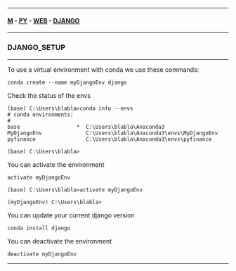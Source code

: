 
---

#### [M](https://github.com/ttltrk/TTT/blob/master/menu.md) - [PY](https://github.com/ttltrk/TTT/blob/master/PY/PY.md) - [WEB](https://github.com/ttltrk/TTT/blob/master/PY/WEB/WEB.md) - [DJANGO](https://github.com/ttltrk/TTT/blob/master/PY/WEB/DJANGO/DJANGO.md)

---

### DJANGO_SETUP

---

To use a virtual environment with conda we use these commands:

```
conda create --name myDjangoEnv django
```

Check the status of the envs

```
(base) C:\Users\blabla>conda info --envs
# conda environments:
#
base                  *  C:\Users\blabla\Anaconda3
MyDjangoEnv              C:\Users\blabla\Anaconda3\envs\MyDjangoEnv
pyfinance                C:\Users\blabla\Anaconda3\envs\pyfinance

(base) C:\Users\blabla>
```

You can activate the environment

```
activate myDjangoEnv
```

```
(base) C:\Users\blabla>activate myDjangoEnv

(myDjangoEnv) C:\Users\blabla>
```

You can update your current django version

```
conda install django
```

You can deactivate the environment

```
deactivate myDjangoEnv
```

---
